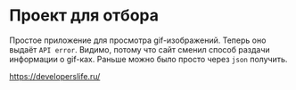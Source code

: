 # Проект для отбора

Простое приложение для просмотра gif-изображений. Теперь оно выдаёт `API error`. Видимо, потому что сайт сменил способ раздачи информации о gif-ках. Раньше можно было просто через `json` получить.

https://developerslife.ru/

